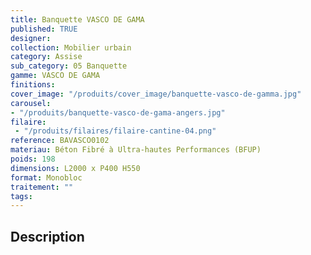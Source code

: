 ```yaml
---
title: Banquette VASCO DE GAMA
published: TRUE
designer: 
collection: Mobilier urbain
category: Assise
sub_category: 05 Banquette
gamme: VASCO DE GAMA
finitions: 
cover_image: "/produits/cover_image/banquette-vasco-de-gamma.jpg"
carousel: 
- "/produits/banquette-vasco-de-gama-angers.jpg"
filaire: 
 - "/produits/filaires/filaire-cantine-04.png"
reference: BAVASCO0102
materiau: Béton Fibré à Ultra-hautes Performances (BFUP)
poids: 198
dimensions: L2000 x P400 H550
format: Monobloc
traitement: ""
tags: 
---
```


## Description
